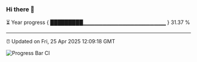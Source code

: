 ### Hi there 👋

⏳ Year progress { █████████▁▁▁▁▁▁▁▁▁▁▁▁▁▁▁▁▁▁▁▁▁ } 31.37 %

---

⏰ Updated on Fri, 25 Apr 2025 12:09:18 GMT

![Progress Bar CI](https://github.com/liununu/liununu/workflows/Progress%20Bar%20CI/badge.svg)
